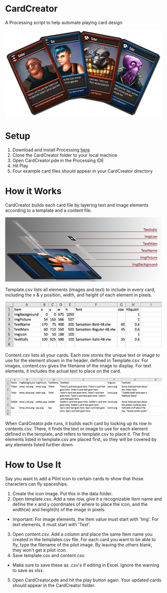 CardCreator
===========

A Processing script to help automate playing card design

![Alt text](example.png)

Setup
=====

1. Download and install Processing [here](http://www.processing.org/)
2. Clone the CardCreator folder to your local machine
3. Open CardCreator.pde in the Processing IDE
4. Hit Play
5. Four example card files should appear in your CardCreator directory

How it Works
============

CardCreator builds each card file by layering text and image elements according to a template and a content file.

![Alt text](how_it_works.png)

Template.csv lists all elements (images and text) to include in every card, including the x & y position, width, and height of each element in pixels.

![Alt text](template_example.png "template.csv")

Content.csv lists all your cards. Each row stores the unique text or image to use for the element shown in the header, defined in Template.csv. For images, content.csv gives the filename of the image to display. For text elements, it includes the actual text to place on the card.

![Alt text](content_example.png "content.csv")

When CardCreator.pde runs, it builds each card by looking up its row in contents.csv. There, it finds the text or image to use for each element defined in the template, and refers to template.csv to place it. The first elements listed in template.csv are placed first, so they will be covered by any elements listed further down.

How to Use It
=============

Say you want to add a Pilot icon to certain cards to show that those characters can fly spaceships.

1. Create the icon image. Put this in the data folder.
2. Open template.csv. Add a new row, give it a recognizable Item name and define the x and y coordinates of where to place the icon, and the width(w) and height(h) of the image in pixels.
  - Important: For image elements, the Item value must start with 'Img'. For text elements, it must start with 'Text'.
3. Open content.csv. Add a column and place the same Item name you created in the templates.csv file. For each card you want to be able to fly, type the filename of the pilot image. By leaving the others blank, they won't get a pilot icon.
4. Save template.csv and content.csv.
  - Make sure to save these as .csv's if editing in Excel. Ignore the warning to save as xlsx.
5. Open CardCreator.pde and hit the play button again. Your updated cards should appear in the CardCreator folder.
